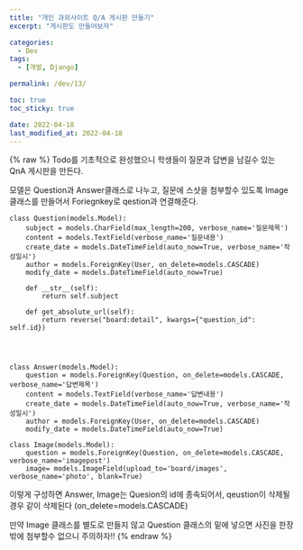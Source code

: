 ```yaml
---
title: "개인 과외사이트 Q/A 게시판 만들기"
excerpt: "게시판도 만들어보자"

categories:
  - Dev
tags:
  - [개발, Django]

permalink: /dev/13/

toc: true
toc_sticky: true

date: 2022-04-18
last_modified_at: 2022-04-18
---
```

{% raw %}
Todo를 기초적으로 완성했으니 학생들이 질문과 답변을 남길수 있는 QnA 게시판을 만든다.

모델은 Question과 Answer클래스로 나누고, 질문에 스샷을 첨부할수 있도록 Image 클래스를 만들어서 Foriegnkey로 qestion과 연결해준다.

```
class Question(models.Model):
    subject = models.CharField(max_length=200, verbose_name='질문제목')
    content = models.TextField(verbose_name='질문내용')
    create_date = models.DateTimeField(auto_now=True, verbose_name='작성일시')
    author = models.ForeignKey(User, on_delete=models.CASCADE)
    modify_date = models.DateTimeField(auto_now=True)
    
    def __str__(self):
        return self.subject
    
    def get_absolute_url(self):
        return reverse("board:detail", kwargs={"question_id": self.id})
    
    
    
    
class Answer(models.Model):
    question = models.ForeignKey(Question, on_delete=models.CASCADE, verbose_name='답변제목')
    content = models.TextField(verbose_name='답변내용')
    create_date = models.DateTimeField(auto_now=True, verbose_name='작성일시')
    author = models.ForeignKey(User, on_delete=models.CASCADE)
    modify_date = models.DateTimeField(auto_now=True)
    
class Image(models.Model):
    question = models.ForeignKey(Question, on_delete=models.CASCADE, verbose_name='imagepost')
    image= models.ImageField(upload_to='board/images', verbose_name='photo', blank=True)

```
이렇게 구성하면 Answer, Image는 Quesion의 id에 종속되어서, qeustion이 삭제될경우 같이 삭제된다 (on_delete=models.CASCADE)

만약 Image 클래스를 별도로 만들지 않고 Question 클래스의 밑에 넣으면 사진을 한장밖에 첨부할수 없으니 주의하자!! 
{% endraw %}